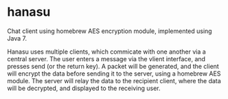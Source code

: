 hanasu
======

Chat client using homebrew AES encryption module, implemented using Java 7.

Hanasu uses multiple clients, which commicate with one another via a central server. The user enters a message via the vlient interface, and presses send (or the return key). A packet will be generated, and the client will encrypt the data before sending it to the server, using a homebrew AES module. The server will relay the data to the recipient client, where the data will be decrypted, and displayed to the receiving user.
